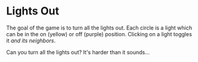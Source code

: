 Lights Out
========================


The goal of the game is to turn all the lights out. Each circle is a light which can be in the on (yellow) or off (purple) position. Clicking on a light toggles it *and its neighbors*.

Can you turn all the lights out? It's harder than it sounds... 

